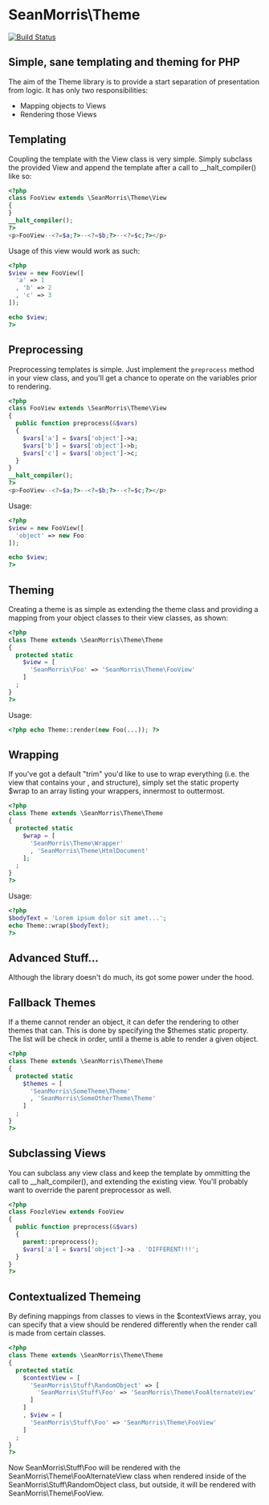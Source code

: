 # SeanMorris\Theme

[![Build Status](https://travis-ci.org/seanmorris/theme.svg?branch=master)](https://travis-ci.org/seanmorris/theme)

## Simple, sane templating and theming for PHP

The aim of the Theme library is to provide a start separation of presentation from logic. It has only two responsibilities:

* Mapping objects to Views
* Rendering those Views

## Templating

Coupling the template with the View class is very simple. Simply subclass the provided View and append the template after a call to __halt_compiler() like so:

```php
<?php
class FooView extends \SeanMorris\Theme\View
{
}
__halt_compiler();
?>
<p>FooView--<?=$a;?>--<?=$b;?>--<?=$c;?></p>
```

Usage of this view would work as such:

```php
<?php
$view = new FooView([
  'a' => 1
  , 'b' => 2
  , 'c' => 3
]);

echo $view;
?>
```

## Preprocessing

Preprocessing templates is simple. Just implement the ```preprocess``` method in your view class, and you'll get a chance to operate on the variables prior to rendering.

```php
<?php
class FooView extends \SeanMorris\Theme\View
{
  public function preprocess(&$vars)
  {
    $vars['a'] = $vars['object']->a;
    $vars['b'] = $vars['object']->b;
    $vars['c'] = $vars['object']->c;
  }
}
__halt_compiler();
?>
<p>FooView--<?=$a;?>--<?=$b;?>--<?=$c;?></p>
```

Usage:

```php
<?php
$view = new FooView([
  'object' => new Foo
]);

echo $view;
?>
```

## Theming

Creating a theme is as simple as extending the theme class and providing a mapping from your object classes to their view classes, as shown:

```php
<?php
class Theme extends \SeanMorris\Theme\Theme
{
  protected static
    $view = [
      'SeanMorris\Foo' => 'SeanMorris\Theme\FooView'
    ]
  ;
}
?>
```

Usage:

```php
<?php echo Theme::render(new Foo(...)); ?>
```

## Wrapping

If you've got a default "trim" you'd like to use to wrap everything (i.e. the view that contains your <html> <head>, and <body> structure), simply set the static property $wrap to an array listing your wrappers, innermost to outtermost.

```php
<?php
class Theme extends \SeanMorris\Theme\Theme
{
  protected static
    $wrap = [
      'SeanMorris\Theme\Wrapper'
      , 'SeanMorris\Theme\HtmlDocument' 
    ];
  ;
}
?>
```
Usage:

```php
<?php
$bodyText = 'Lorem ipsum dolor sit amet...';
echo Theme::wrap($bodyText);
?>
```

## Advanced Stuff...

Although the library doesn't do much, its got some power under the hood.

## Fallback Themes

If a theme cannot render an object, it can defer the rendering to other themes that can. This is done by specifying the $themes static property. The list will be check in order, until a theme is able to render a given object.

```php
<?php
class Theme extends \SeanMorris\Theme\Theme
{
  protected static
    $themes = [
      'SeanMorris\SomeTheme\Theme'
      , 'SeanMorris\SomeOtherTheme\Theme'
    ]
  ;
}
?>
```

## Subclassing Views

You can subclass any view class and keep the template by ommitting the call to __halt_compiler(), and extending the existing view. You'll probably want to override the parent preprocessor as well.

```php
<?php
class FoozleView extends FooView
{
  public function preprocess(&$vars)
  {
    parent::preprocess();
    $vars['a'] = $vars['object']->a . 'DIFFERENT!!!';
  }
}
?>
```

## Contextualized Themeing

By defining mappings from classes to views in the $contextViews array, you can specify that a view should be rendered differently when the render call is made from certain classes.

```php
<?php
class Theme extends \SeanMorris\Theme\Theme
{
  protected static
    $contextView = [
      'SeanMorris\Stuff\RandomObject' => [
        'SeanMorris\Stuff\Foo' => 'SeanMorris\Theme\FooAlternateView'
      ]
    ]
    , $view = [
      'SeanMorris\Stuff\Foo' => 'SeanMorris\Theme\FooView'
    ]
  ;
}
?>
```

Now SeanMorris\Stuff\Foo will be rendered with the SeanMorris\Theme\FooAlternateView class when rendered inside of the SeanMorris\Stuff\RandomObject class, but outside, it will be rendered with SeanMorris\Theme\FooView.
